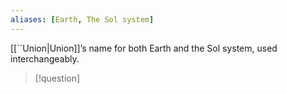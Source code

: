 ```yaml
---
aliases: [Earth, The Sol system]
---
```


[[``Union|Union]]’s name for both Earth and the Sol system, used interchangeably.

>[!question]